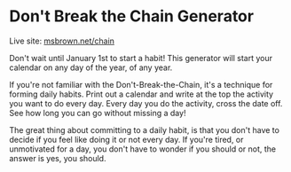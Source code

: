 
Don't Break the Chain Generator
===============================

Live site: [msbrown.net/chain](https://msbrown.net/chain)

Don't wait until January 1st to start a habit! This generator will start your
calendar on any day of the year, of any year.

If you're not familiar with the Don't-Break-the-Chain, it's a technique for
forming daily habits. Print out a calendar and write at the top the activity
you want to do every day. Every day you do the activity, cross the date off.
See how long you can go without missing a day!

The great thing about committing to a daily habit, is that you don't have to
decide if you feel like doing it or not every day. If you're tired, or
unmotivated for a day, you don't have to wonder if you should or not, the
answer is yes, you should.

